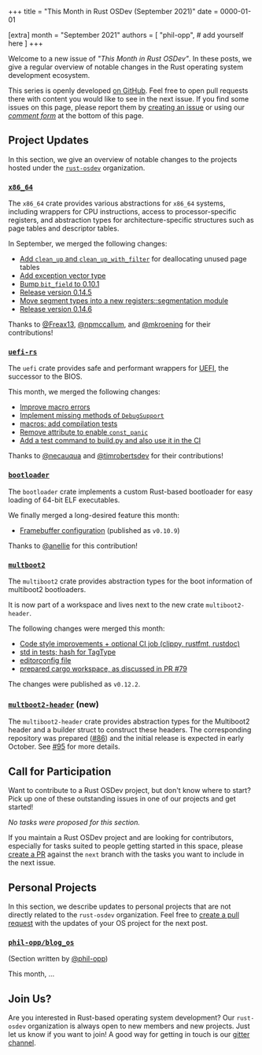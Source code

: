 +++
title = "This Month in Rust OSDev (September 2021)"
date = 0000-01-01

[extra]
month = "September 2021"
authors = [
    "phil-opp",
    # add yourself here
]
+++

Welcome to a new issue of _"This Month in Rust OSDev"_. In these posts, we give a regular overview of notable changes in the Rust operating system development ecosystem.

<!-- more -->

This series is openly developed [on GitHub](https://github.com/rust-osdev/homepage/). Feel free to open pull requests there with content you would like to see in the next issue. If you find some issues on this page, please report them by [creating an issue](https://github.com/rust-osdev/homepage/issues/new) or using our [_comment form_](#comment-form) at the bottom of this page.

<!--
    This is a draft for the upcoming "This Month in Rust OSDev (September 2021)" post.
    Feel free to create pull requests against the `next` branch to add your
    content here.
    Please take a look at the past posts on https://rust-osdev.com/ to see the
    general structure of these posts.
-->

## Project Updates

In this section, we give an overview of notable changes to the projects hosted under the [`rust-osdev`] organization.

[`rust-osdev`]: https://github.com/rust-osdev/about

### [`x86_64`](https://github.com/rust-osdev/x86_64)

The `x86_64` crate provides various abstractions for `x86_64` systems, including wrappers for CPU instructions, access to processor-specific registers, and abstraction types for architecture-specific structures such as page tables and descriptor tables.

In September, we merged the following changes:

- [Add `clean_up` and `clean_up_with_filter`](https://github.com/rust-osdev/x86_64/pull/264) for deallocating unused page tables
- [Add exception vector type](https://github.com/rust-osdev/x86_64/pull/303)
- [Bump `bit_field` to 0.10.1](https://github.com/rust-osdev/x86_64/pull/306)
- [Release version 0.14.5](https://github.com/rust-osdev/x86_64/pull/304)
- [Move segment types into a new registers::segmentation module](https://github.com/rust-osdev/x86_64/pull/309)
- [Release version 0.14.6](https://github.com/rust-osdev/x86_64/pull/310)

Thanks to [@Freax13](https://github.com/Freax13), [@npmccallum](https://github.com/npmccallum), and [@mkroening](https://github.com/mkroening) for their contributions!


### [`uefi-rs`](https://github.com/rust-osdev/uefi-rs)

The `uefi` crate provides safe and performant wrappers for [UEFI](https://en.wikipedia.org/wiki/Unified_Extensible_Firmware_Interface), the successor to the BIOS.

This month, we merged the following changes:

- [Improve macro errors](https://github.com/rust-osdev/uefi-rs/pull/277)
- [Implement missing methods of `DebugSupport`](https://github.com/rust-osdev/uefi-rs/pull/290)
- [macros: add compilation tests](https://github.com/rust-osdev/uefi-rs/pull/286)
- [Remove attribute to enable `const_panic`](https://github.com/rust-osdev/uefi-rs/pull/296)
- [Add a test command to build.py and also use it in the CI](https://github.com/rust-osdev/uefi-rs/pull/283)

Thanks to [@necauqua](https://github.com/necauqua) and [@timrobertsdev](https://github.com/timrobertsdev) for their contributions!

### [`bootloader`](https://github.com/rust-osdev/bootloader)

The `bootloader` crate implements a custom Rust-based bootloader for easy loading of 64-bit ELF executables.

We finally merged a long-desired feature this month:

- [Framebuffer configuration](https://github.com/rust-osdev/bootloader/pull/179) <span class="gray">(published as `v0.10.9`)</span>

Thanks to [@anellie](https://github.com/anellie) for this contribution!

### [`multboot2`](https://github.com/rust-osdev/multiboot2)

The `multiboot2` crate provides abstraction types for the boot information of multiboot2 bootloaders.

It is now part of a workspace and lives next to the new crate `multiboot2-header`.

The following changes were merged this month:

- [Code style improvements + optional CI job (clippy, rustfmt, rustdoc)](https://github.com/rust-osdev/multiboot2/pull/92)
- [std in tests; hash for TagType](https://github.com/rust-osdev/multiboot2/pull/94) 
- [editorconfig file](https://github.com/rust-osdev/multiboot2/pull/93)
- [prepared cargo workspace, as discussed in PR #79](https://github.com/rust-osdev/multiboot2/pull/86)

The changes were published as <span class="gray">`v0.12.2`</span>.


### [`multboot2-header`](https://github.com/rust-osdev/multiboot2) (**new**)

The `multiboot2-header` crate provides abstraction types for the Multiboot2 header 
and a builder struct to construct these headers. The corresponding repository was 
prepared ([#86](https://github.com/rust-osdev/multiboot2/pull/86)) and the initial release 
is expected in early October. See [#95](https://github.com/rust-osdev/multiboot2/pull/95) for more details.


## Call for Participation

Want to contribute to a Rust OSDev project, but don't know where to start? Pick up one of these outstanding
issues in one of our projects and get started!

<!--
Please use the following template for adding items:
- [(`repo_name`) Issue Description](https://example.com/link-to-issue)
-->

<span class="gray">

_No tasks were proposed for this section._

</span>

If you maintain a Rust OSDev project and are looking for contributors, especially for tasks suited to people
getting started in this space, please [create a PR](https://github.com/rust-osdev/homepage/pulls) against the
`next` branch with the tasks you want to include in the next issue.


## Personal Projects

In this section, we describe updates to personal projects that are not directly related to the `rust-osdev` organization. Feel free to [create a pull request](https://github.com/rust-osdev/homepage/pulls) with the updates of your OS project for the next post.

### [`phil-opp/blog_os`](https://github.com/phil-opp/blog_os)

<span class="gray">(Section written by [@phil-opp](https://github.com/phil-opp))</span>

This month, ...

## Join Us?

Are you interested in Rust-based operating system development? Our `rust-osdev` organization is always open to new members and new projects. Just let us know if you want to join! A good way for getting in touch is our [gitter channel](https://gitter.im/rust-osdev/Lobby).


<!--
TODO: Update publication date
-->
